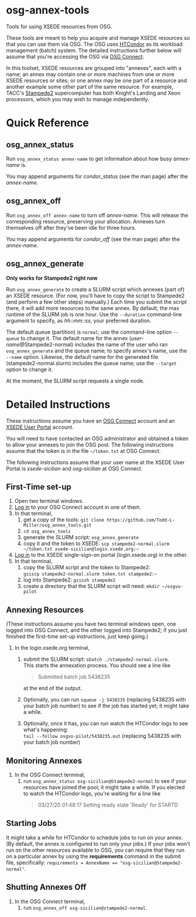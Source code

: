 # osg-annex-tools
Tools for using XSEDE resources from OSG.

These tools are meant to help you acquire and manage XSEDE resources so that you can use them via
OSG.  The OSG uses [HTCondor](http://htcondor.org) as its workload management (batch) system.  The
detailed instructions further below will assume that you're accessing the OSG via
[OSG Connect](https://osgconnect.net).

In this toolset, XSEDE resources are grouped into "annexes", each with a name; an annex may contain one
or more machines from one or more XSEDE resources or sites; or one annex may be one part of a resource
and another example some other part of the same resource.  For example, TACC's
[Stampede2](https://www.tacc.utexas.edu/systems/stampede2) supercomputer has both Knight's Landing and 
Xeon processors, which you may wish to manage independently.

# Quick Reference

## osg_annex_status
Run `osg_annex_status annex-name` to get information about how busy *annex-name* is.

You may append arguments for *condor_status* (see the man page) after the *annex-name*.

## osg_annex_off
Run `osg_annex_off annex-name` to turn off *annex-name*.  This will release the corresponding resource,
preserving your allocation.  Annexes turn themselves off after they've been idle for three hours.

You may append arguments for *condor_off* (see the man page) after the *annex-name*.

## osg_annex_generate
**Only works for Stampede2 right now**

Run `osg_annex_generate` to create a SLURM script which annexes (part of) an XSEDE resource.  (For now,
you'll have to copy the script to Stampede2 (and perform a few other steps) manually.)  Each time you
submit the script there, it will add more resources to the same annex.  By default, the max runtime of
the SLURM job is one hour.  Use the `--duration` command-line argument to specify, as *hh::mm::ss*,
your preferred duration.

The default queue (partition) is `normal`; use the command-line option `--queue` to change it.  The
default name for the annex (*user-name*@Stampede2-normal) includes the name of the user who ran
`osg_annex_generate` and the queue name; to specify annex's name, use the `--name` option.  Likewise,
the default name for the generated file (stampede2-normal.slurm) includes the queue name; use the
`--target` option to change it.

At the moment, the SLURM script requests a single node.

# Detailed Instructions
These instructions assume you have an [OSG Connect](https://osgconnect.net) account and an
[XSEDE User Portal](https://portal.xsede.org) account.

You will need to have contacted an OSG administrator and obtained a token to allow your annexes
to join the OSG pool.  The following instructions assume that the token is in the file
`~/token.txt` at OSG Connect.

The following instructions assume that your user name at the XSEDE User Portal is *xsede-sicilian* and
*osg-sicilian* at OSG Connect.

## First-Time set-up
1.  Open two terminal windows.
1.  [Log in](https://support.opensciencegrid.org/support/solutions/articles/12000027675)
    to your OSG Connect account in one of them.
1.  In that terminal,
	1.  get a copy of the tools: `git clone https://github.com/Todd-L-Miller/osg_annex_tools.git`
	1.  `cd osg_annex_tools`
	1.  generate the SLURM script: `osg_annex_generate`
	1.  copy it and the token to XSEDE:
	    `scp stampede2-normal.slurm ~/token.txt xsede-sicilian@login.xsede.org:~`
1.  [Log in](https://portal.xsede.org/web/xup/single-sign-on-hub) to the XSEDE single-sign-on
    portal (login.xsede.org) in the other.
1.  In that terminal,
	1.  copy the SLURM script and the token to Stampede2:\
	    `gsiscp stampede2-normal.slurm token.txt stampede2:~`
	1.  log into Stampede2: `gsissh stampede2`
	1.  create a directory that the SLURM script will need: `mkdir ~/osgvo-pilot`

## Annexing Resources
(These instructions assume you have two terminal windows open, one logged into OSG Connect, and the
other logged into Stampede2; if you just finished the first-time set-up instructions, just keep
going.)

1.  In the login.xsede.org terminal,
	1.  submit the SLURM script: `sbatch ./stampede2-normal.slurm`.\
	    This starts the annexation process.  You should see a line like
		> Submitted batch job 5438235
		
		at the end of the output.
	1.  Optionally, you can run `squeue -j 5438235` (replacing 5438235 with your batch job number)
	    to see if the job has started yet; it might take a while.
	1.  Optionally, once it has, you can run watch the HTCondor logs to see what's happening:\
		`tail --follow osgvo-pilot/5438235.out` (replacing 5438235 with your batch job number)

## Monitoring Annexes
1.  In the OSG Connect terminal,
	1.  run `osg_annex_status osg-sicilian@Stampede2-normal` to see if your resources have joined the
	    pool; it might take a while.  If you elected to watch the HTCondor logs, you're waiting for
		a line like
		> 03/27/20 01:48:17 Setting ready state 'Ready' for STARTD

## Starting Jobs
It might take a while for HTCondor to schedule jobs to run on your annex.  (By default, the annex is
configured to run only your jobs.)  If your jobs won't run on the other resources available to OSG, you
can require that they run on a particular annex by using the **requirements** command in the submit file,
specifically: `requirements = AnnexName == "osg-sicilian@Stampede2-normal"`.

## Shutting Annexes Off
1.  In the OSG Connect terminal,
	1. run `osg_annex_off osg-sicilian@stampede2-normal`.
